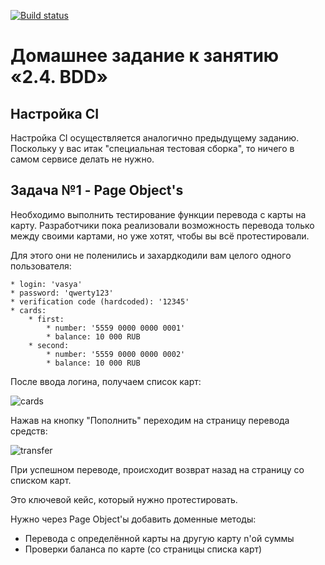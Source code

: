 [![Build status](https://ci.appveyor.com/api/projects/status/n3nl65ost4efef40/branch/master?svg=true)](https://ci.appveyor.com/project/AnastasiaIQA12/automation6-1/branch/master)
# Домашнее задание к занятию «2.4. BDD»

## Настройка CI  
Настройка CI осуществляется аналогично предыдущему заданию. Поскольку у вас итак "специальная тестовая сборка", то ничего в самом сервисе делать не нужно.

## Задача №1 - Page Object's
Необходимо выполнить тестирование функции перевода с карты на карту. Разработчики пока реализовали возможность перевода только между своими картами, но уже хотят, чтобы вы всё протестировали.

Для этого они не поленились и захардкодили вам целого одного пользователя:
```
* login: 'vasya'
* password: 'qwerty123'
* verification code (hardcoded): '12345'
* cards:
    * first:
        * number: '5559 0000 0000 0001'
        * balance: 10 000 RUB
    * second:
        * number: '5559 0000 0000 0002'
        * balance: 10 000 RUB
```

После ввода логина, получаем список карт:

![cards](https://user-images.githubusercontent.com/72652840/134765827-f3541a64-515c-401b-9b4f-d3b953b0d0d7.png)

Нажав на кнопку "Пополнить" переходим на страницу перевода средств:

![transfer](https://user-images.githubusercontent.com/72652840/134765841-f236a5b7-33dd-43ce-9e30-99b0c156514f.png)

При успешном переводе, происходит возврат назад на страницу со списком карт.

Это ключевой кейс, который нужно протестировать.

Нужно через Page Object'ы добавить доменные методы:
* Перевода с определённой карты на другую карту n'ой суммы
* Проверки баланса по карте (со страницы списка карт)
